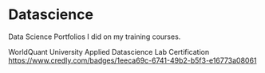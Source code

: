 # Datascience
Data Science Portfolios I did on my training courses.

WorldQuant University Applied Datascience Lab Certification
https://www.credly.com/badges/1eeca69c-6741-49b2-b5f3-e16773a08061

